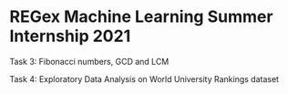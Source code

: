# REGex Machine Learning Summer Internship 2021
Task 3: Fibonacci numbers, GCD and LCM

Task 4: Exploratory Data Analysis on World University Rankings dataset

